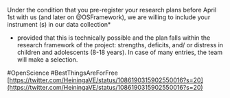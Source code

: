 Under the condition that you pre-register your research plans before April 1st with us (and later on 
@OSFramework), we are willing to include your instrument (s) in our data collection*

* provided that this is technically possible and the plan falls within the research framework of the project: strengths, deficits, and/ or distress in children and adolescents (8-18 years). In case of many entries, the team will make a selection.

#OpenScience #BestThingsAreForFree
[https://twitter.com/HeiningaVE/status/1086190315902550016?s=20](https://twitter.com/HeiningaVE/status/1086190315902550016?s=20)
